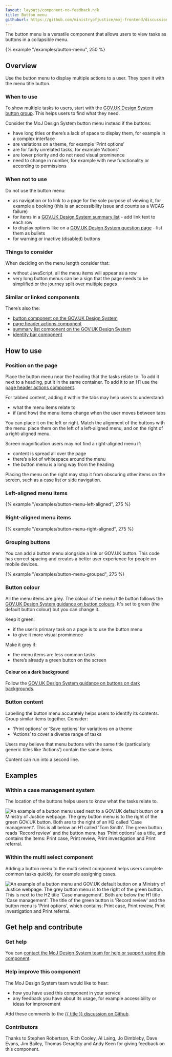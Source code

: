 ```yaml
---
layout: layouts/component-no-feedback.njk
title: Button menu
githuburl: https://github.com/ministryofjustice/moj-frontend/discussions/685
---
```


<span class="govuk-caption-xl">The button menu is a versatile component that allows users to view tasks as buttons in a collapsible menu.</span>

{% example "/examples/button-menu", 250 %}


## Overview

Use the button menu to display multiple actions to a user. They open it with the menu title button.

### When to use

To show multiple tasks to users, start with the [GOV.UK Design System button group](https://design-system.service.gov.uk/components/button/#grouping-buttons). This helps users to find what they need.

Consider the MoJ Design System button menu instead if the buttons:

- have long titles or there’s a lack of space to display them, for example in a complex interface
- are variations on a theme, for example ‘Print options’
- are for fairly unrelated tasks, for example ‘Actions’
- are lower priority and do not need visual prominence
- need to change in number, for example with new functionality or according to permissions 

### When not to use

Do not use the button menu:

- as navigation or to link to a page for the sole purpose of viewing it, for example a booking (this is an accessibility issue and counts as a WCAG failure)
- for items in a [GOV.UK Design System summary list](https://design-system.service.gov.uk/components/summary-list/) - add link text to each row
- to display options like on a [GOV.UK Design System question page](https://design-system.service.gov.uk/patterns/question-pages/)  - list them as bullets
- for warning or inactive (disabled) buttons

### Things to consider

When deciding on the menu length consider that:

- without JavaScript, all the menu items will appear as a row
- very long button menus can be a sign that the page needs to be simplified or the journey split over multiple pages

### Similar or linked components

There’s also the:

- [button component on the GOV.UK Design System](https://design-system.service.gov.uk/components/button/)
- [page header actions component](https://design-patterns.service.justice.gov.uk/components/page-header-actions/)
- [summary list component on the GOV.UK Design System](https://design-system.service.gov.uk/components/summary-list/)
- [identity bar component](https://design-patterns.service.justice.gov.uk/components/identity-bar/)

## How to use

### Position on the page

Place the button menu near the heading that the tasks relate to. To add it next to a heading, put it in the same container. To add it to an H1 use the [page header actions component](https://design-patterns.service.justice.gov.uk/components/page-header-actions/).

For tabbed content, adding it within the tabs may help users to understand:

- what the menu items relate to
- if (and how) the menu items change when the user moves between tabs

You can place it on the left or right. Match the alignment of the buttons with the menu: place them on the left of a left-aligned menu, and on the right of a right-aligned menu.

Screen magnification users may not find a right-aligned menu if:

- content is spread all over the page
- there’s a lot of whitespace around the menu
- the button menu is a long way from the heading

Placing the menu on the right may stop it from obscuring other items on the screen, such as a case list or side navigation.

### Left-aligned menu items

{% example "/examples/button-menu-left-aligned", 275 %}

### Right-aligned menu items

{% example "/examples/button-menu-right-aligned", 275 %}

### Grouping buttons

You can add a button menu alongside a link or GOV.UK button. This code has correct spacing and creates a better user experience for people on mobile devices.

{% example "/examples/button-menu-grouped", 275 %}

### Button colour

All the menu items are grey. The colour of the menu title button follows the [GOV.UK Design System guidance on button colours](https://design-system.service.gov.uk/components/button/#default-buttons). It's set to green (the default button colour) but you can change it.

Keep it green:

- if the user’s primary task on a page is to use the button menu
- to give it more visual prominence

Make it grey if:

- the menu items are less common tasks
- there’s already a green button on the screen

#### Colour on a dark background

Follow the [GOV.UK Design System guidance on buttons on dark backgrounds](https://design-system.service.gov.uk/components/button/#buttons-on-dark-backgrounds).

### Button content

Labelling the button menu accurately helps users to identify its contents. Group similar items together. Consider:

- ‘Print options’ or ‘Save options’ for variations on a theme  
- ‘Actions’ to cover a diverse range of tasks

Users may believe that menu buttons with the same title (particularly generic titles like ‘Actions’) contain the same items.  

Content can run into a second line.

## Examples

### Within a case management system

The location of the buttons helps users to know what the tasks relate to.

<p><img src="/assets/images/button-menu-case-management-example.svg" alt="An example of a button menu used next to a GOV.UK default button on a Ministry of Justice webpage. The grey button menu is to the right of the green GOV.UK button. Both are to the right of an H2 called 'Case management'. This is all below an H1 called 'Tom Smith'. The green button reads 'Record review' and the button menu has 'Print options' as a title, and contains the items: Print case, Print review, Print investigation and Print referral."></p>

### Within the multi select component

Adding a button menu to the multi select component helps users complete common tasks quickly, for example assigning cases.

<p><img src="/assets/images/button-menu-multi-select-example.svg" alt="An example of a button menu and GOV.UK default button on a Ministry of Justice webpage. The grey button menu is to the right of the green button. This is next to the H2 title 'Case management'. Both are below the H1 title 'Case management'. The title of the green button is 'Record review' and the button menu is 'Print options', which contains: Print case, Print review, Print investigation and Print referral."></p>

## Get help and contribute

### Get help

You can [contact the MoJ Design System team for help or support using this component](https://design-patterns.service.justice.gov.uk/community/help-and-feedback/).

### Help improve this component

The MoJ Design System team would like to hear:
* how you have used this component in your service
* any feedback you have about its usage, for example accessibility or ideas for improvement

Add these comments to the <a href='{{ githuburl }}'>{{ title }} discussion on Github</a>.

### Contributors

Thanks to Stephen Robertson, Rich Cooley, Al Laing, Jo Dimbleby, Dave Evans, Jim Bailey, Thomas Geraghty and Andy Keen for giving feedback on this component.
